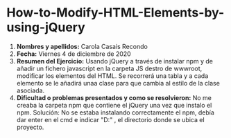 # How-to-Modify-HTML-Elements-by-using-jQuery

1. **Nombres y apellidos:** Carola Casais Recondo
2. **Fecha:** Viernes 4 de diciembre de 2020
3. **Resumen del Ejercicio:** Usando jQuery a través de instalar npm y de añadir un fichero javascript en la carpeta JS destro de wwwroot, modificar los elementos del HTML. Se recorrerá una tabla y a cada elemento se le añadirá unaa clase para que cambia al estilo de la clase asociada.
4. **Dificultad o problemas presentados y como se resolvieron:** No me creaba la carpeta npm que contiene el jQuery una vez que instalo el npm. Solución: No se estaba instalando correctamente el npm, debía dar enter en el cmd e indicar "D:" , el directorio donde se ubica el proyecto.

